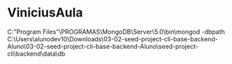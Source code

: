 # ViniciusAula
C:\"Program Files"\PROGRAMAS\MongoDB\Server\5.0\bin\mongod -dbpath C:\Users\alunodev10\Downloads\03-02-seed-project-cli-base-backend-Aluno\03-02-seed-project-cli-base-backend-Aluno\seed-project-cli\backend\data\db
